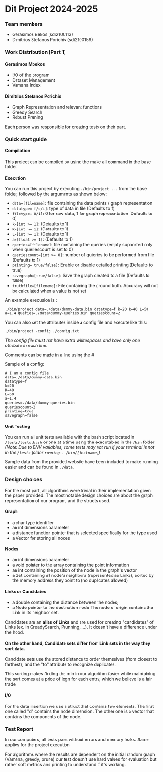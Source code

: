 # Dit Project 2024-2025
### Team members
- Gerasimos Bekos (sdi2100113)
- Dimitrios Stefanos Porichis (sdi2100159)

### Work Distribution (Part 1)

#### Gerasimos Mpekos
- I/O of the program
- Dataset Management
- Vamana Index

#### Dimitrios Stefanos Porichis 
- Graph Representation and relevant functions
- Greedy Search
- Robust Pruning

Each person was responsible for creating tests on their part.

### Quick start guide

#### Compilation

This project can be compiled by using the make all command in the base folder. 

#### Execution

You can run this project by executing `./bin/project ...` from the base folder, followed by the arguments as shown below:
- `data=[filename]`: file containing the data points / graph representation
- `datatype=[f/c/i]`: type of data in file (Defaults to f)
- `filetype=[0/1]`: 0 for raw-data, 1 for graph representation (Defaults to 0)
- `k=[int >= 1]`: (Defaults to 1)
- `R=[int >= 1]`: (Defaults to 1)
- `L=[int >= 1]`: (Defaults to 1)
- `a=[float >= 1]`: (Defaults to 1)
- `queries=[filename]`: file containing the queries (empty supported only when queriescount is set to 0)
- `queriescount=[int >= 0]`: number of quieries to be performed from file (Defaults to 1)
- `printing=[true/false]`: Enable or disable detailed printing (Defaults to true)
- `savegraph=[true/false]`: Save the graph created to a file (Defaults to false)
- `truthfile=[filename]`: File containing the ground truth. Accuracy will not be calculated when a value is not set

An example execusion is : 

`./bin/project data=./data/dummy-data.bin
datatype=f k=20 R=40 L=50 a=1.4
queries=./data/dummy-queries.bin
queriescount=2`

You can also set the attributes inside a config file and execute like this:

`./bin/project -config ./config.txt`

*The config file must not have extra whitespaces and have only one attribute in each line.*

Comments can be made in a line using the #

Sample of a config:

```
# I am a config file
data=./data/dummy-data.bin
datatype=f
k=20
R=40
L=50
a=1.4
queries=./data/dummy-queries.bin
queriescount=2
printing=true
savegraph=false
```


#### Unit Testing


You can run all unit tests available with the bash script located in `/tests/tests.bash` or one at a time using the executables in the `/bin` folder 
*(Note: Due to ENV variables, some tests may not run if your terminal is not in the `/tests` folder `running ../bin/[testname]`)*

Sample data from the provided website have been included to make running easier and can be found in `./data`.

### Design choices

For the most part, all algorithms were trivial in their implementation given the paper provided. The most notable design choices are about the graph representation of our program, and the structs used.

#### Graph
- a char type identifier
- an int dimensions parameter
- a distance function pointer that is selected specifically for the type used
- a Vector for storing all nodes

#### Nodes
- an int dimensions parameter
- a void pointer to the array containing the point information
- an int containing the position of the node in the graph's vector
- a Set containing all node's neighbors (represented as Links), sorted by the memory address they point to (no duplicates allowed)

#### Links or Candidates 
- a double containing the distance between the nodes;
- a Node pointer to the destination node
	The node of origin contains the Link in its neighbor set.

Candidates are an **alias of Links** and are used for creating "candidates" of Links (ex. in GreadySearch, Prunning, ...). It doesn't have a difference under the hood.

#### On the other hand, Candidate sets differ from Link sets in the way they sort data. 

Candidate sets use the stored distance to order themselves (from closest to farthest), and the "to" attribute to recognize duplicates. 

This sorting makes finding the min in our algorithm faster while maintaining the sort comes at a price of logn for each entry, which we believe is a fair trade.

#### I/0
For the data insertion we use a struct that contains two elements. The first one called "d" contains the node dimension. The other one is a vector that contains the components of the node. 

### Test Report

In our computers, all tests pass without errors and memory leaks. Same applies for the project execution

For algorithms where the results are dependent on the initial random graph (Vamana, greedy, prune) our test doesn't use hard values for evaluation but rather soft metrics and printing to understand if it's working.
